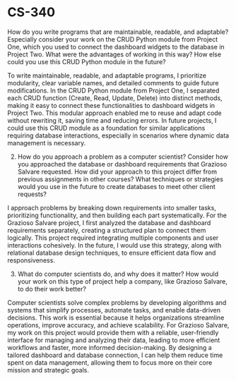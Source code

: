 # CS-340
How do you write programs that are maintainable, readable, and adaptable? Especially consider your work on the CRUD Python module from Project One, which you used to connect the dashboard widgets to the database in Project Two. What were the advantages of working in this way? How else could you use this CRUD Python module in the future?

To write maintainable, readable, and adaptable programs, I prioritize modularity, clear variable names, and detailed comments to guide future modifications. In the CRUD Python module from Project One, I separated each CRUD function (Create, Read, Update, Delete) into distinct methods, making it easy to connect these functionalities to dashboard widgets in Project Two. This modular approach enabled me to reuse and adapt code without rewriting it, saving time and reducing errors. In future projects, I could use this CRUD module as a foundation for similar applications requiring database interactions, especially in scenarios where dynamic data management is necessary.

2. How do you approach a problem as a computer scientist? Consider how you approached the database or dashboard requirements that Grazioso Salvare requested. How did your approach to this project differ from previous assignments in other courses? What techniques or strategies would you use in the future to create databases to meet other client requests?

I approach problems by breaking down requirements into smaller tasks, prioritizing functionality, and then building each part systematically. For the Grazioso Salvare project, I first analyzed the database and dashboard requirements separately, creating a structured plan to connect them logically. This project required integrating multiple components and user interactions cohesively. In the future, I would use this strategy, along with relational database design techniques, to ensure efficient data flow and responsiveness. 

3. What do computer scientists do, and why does it matter? How would your work on this type of project help a company, like Grazioso Salvare, to do their work better?

Computer scientists solve complex problems by developing algorithms and systems that simplify processes, automate tasks, and enable data-driven decisions. This work is essential because it helps organizations streamline operations, improve accuracy, and achieve scalability. For Grazioso Salvare, my work on this project would provide them with a reliable, user-friendly interface for managing and analyzing their data, leading to more efficient workflows and faster, more informed decision-making. By designing a tailored dashboard and database connection, I can help them reduce time spent on data management, allowing them to focus more on their core mission and strategic goals.

